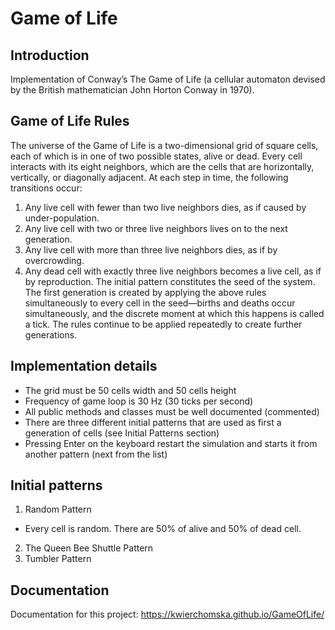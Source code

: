 # Game of Life

## Introduction
Implementation of Conway’s The Game of Life (a cellular automaton devised by the British
mathematician John Horton Conway in 1970). 

## Game of Life Rules
The universe of the Game of Life is a two-dimensional grid of square cells, each of which is in one of two
possible states, alive or dead. Every cell interacts with its eight neighbors, which are the cells that are
horizontally, vertically, or diagonally adjacent. At each step in time, the following transitions occur:
 1. Any live cell with fewer than two live neighbors dies, as if caused by under-population.
 2. Any live cell with two or three live neighbors lives on to the next generation.
3. Any live cell with more than three live neighbors dies, as if by overcrowding.
4. Any dead cell with exactly three live neighbors becomes a live cell, as if by reproduction.
The initial pattern constitutes the seed of the system. The first generation is created by applying the
above rules simultaneously to every cell in the seed—births and deaths occur simultaneously, and the
discrete moment at which this happens is called a tick. The rules continue to be applied repeatedly to
create further generations.

## Implementation details
* The grid must be 50 cells width and 50 cells height
* Frequency of game loop is 30 Hz (30 ticks per second)
* All public methods and classes must be well documented (commented)
* There are three different initial patterns that are used as first a generation of cells (see Initial
Patterns section)
* Pressing Enter on the keyboard restart the simulation and starts it from another pattern (next
from the list)

## Initial patterns
1. Random Pattern
* Every cell is random. There are 50% of alive and 50% of dead cell.
2. The Queen Bee Shuttle Pattern
3. Tumbler Pattern

## Documentation
Documentation for this project: https://kwierchomska.github.io/GameOfLife/